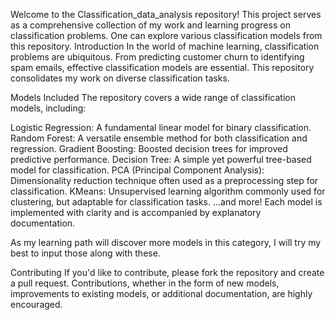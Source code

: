 Welcome to the Classification_data_analysis repository! This project serves as a comprehensive collection of my work and learning progress on classification problems. One can explore various classification models from this repository.
Introduction
In the world of machine learning, classification problems are ubiquitous. From predicting customer churn to identifying spam emails, effective classification models are essential. This repository consolidates my work on diverse classification tasks.

Models Included
The repository covers a wide range of classification models, including:

Logistic Regression: A fundamental linear model for binary classification.
Random Forest: A versatile ensemble method for both classification and regression.
Gradient Boosting: Boosted decision trees for improved predictive performance.
Decision Tree: A simple yet powerful tree-based model for classification.
PCA (Principal Component Analysis): Dimensionality reduction technique often used as a preprocessing step for classification.
KMeans: Unsupervised learning algorithm commonly used for clustering, but adaptable for classification tasks.
...and more! Each model is implemented with clarity and is accompanied by explanatory documentation.

As my learning path will discover more models in this category, I will try my best to input those along with these.


Contributing
If you'd like to contribute, please fork the repository and create a pull request. Contributions, whether in the form of new models, improvements to existing models, or additional documentation, are highly encouraged.
